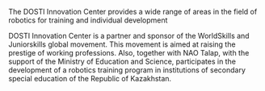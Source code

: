 The DOSTI Innovation Center provides a wide range of areas in the field of robotics for training and individual development

DOSTI Innovation Center is a partner and sponsor of the WorldSkills and Juniorskills global movement. This movement is aimed at raising the prestige of working professions.
Also, together with NAO Talap, with the support of the Ministry of Education and Science, participates in the development of a robotics training program in institutions of secondary special education of the Republic of Kazakhstan.
